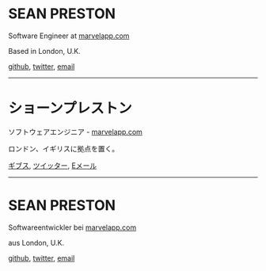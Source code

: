 # SEAN PRESTON

Software Engineer at <a href="https://marvelapp.com">marvelapp.com</a>

Based in London, U.K.

<a href="github.com/seanpreston">github</a>, <a href="twitter.com/seanpreston">twitter</a>, <a href="mailto:seanmpreston@gmail.com">email</a>

---

# ショーンプレストン

ソフトウェアエンジニア - <a href="https://marvelapp.com">marvelapp.com</a>

ロンドン、イギリスに拠点を置く。

<a href="github.com/seanpreston">ギブス</a>, <a href="twitter.com/seanpreston">ツイッター</a>, <a href="mailto:seanmpreston@gmail.com">Eメール</a>

---

# SEAN PRESTON

Softwareentwickler bei <a href="https://marvelapp.com">marvelapp.com</a>

aus London, U.K.

<a href="github.com/seanpreston">github</a>, <a href="twitter.com/seanpreston">twitter</a>, <a href="mailto:seanmpreston@gmail.com">email</a>
